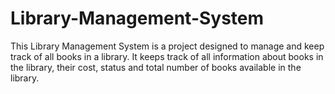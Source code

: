 # Library-Management-System
This Library Management System is a project designed to manage and keep track of all books in a library. It keeps track of all information about books in the library, their cost, status and total number of books available in the library.
